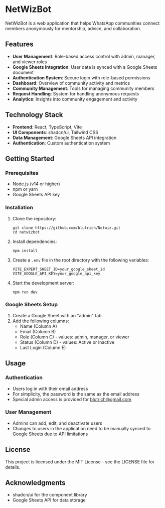# NetWizBot

NetWizBot is a web application that helps WhatsApp communities connect members anonymously for mentorship, advice, and collaboration.

## Features

- **User Management**: Role-based access control with admin, manager, and viewer roles
- **Google Sheets Integration**: User data is synced with a Google Sheets document
- **Authentication System**: Secure login with role-based permissions
- **Dashboard**: Overview of community activity and metrics
- **Community Management**: Tools for managing community members
- **Request Handling**: System for handling anonymous requests
- **Analytics**: Insights into community engagement and activity

## Technology Stack

- **Frontend**: React, TypeScript, Vite
- **UI Components**: shadcn/ui, Tailwind CSS
- **Data Management**: Google Sheets API integration
- **Authentication**: Custom authentication system

## Getting Started

### Prerequisites

- Node.js (v14 or higher)
- npm or yarn
- Google Sheets API key

### Installation

1. Clone the repository:
   ```
   git clone https://github.com/blutrich/Netwiz.git
   cd netwizbot
   ```

2. Install dependencies:
   ```
   npm install
   ```

3. Create a `.env` file in the root directory with the following variables:
   ```
   VITE_EXPERT_SHEET_ID=your_google_sheet_id
   VITE_GOOGLE_API_KEY=your_google_api_key
   ```

4. Start the development server:
   ```
   npm run dev
   ```

### Google Sheets Setup

1. Create a Google Sheet with an "admin" tab
2. Add the following columns:
   - Name (Column A)
   - Email (Column B)
   - Role (Column C) - values: admin, manager, or viewer
   - Status (Column D) - values: Active or Inactive
   - Last Login (Column E)

## Usage

### Authentication

- Users log in with their email address
- For simplicity, the password is the same as the email address
- Special admin access is provided for blutrich@gmail.com

### User Management

- Admins can add, edit, and deactivate users
- Changes to users in the application need to be manually synced to Google Sheets due to API limitations

## License

This project is licensed under the MIT License - see the LICENSE file for details.

## Acknowledgments

- shadcn/ui for the component library
- Google Sheets API for data storage 